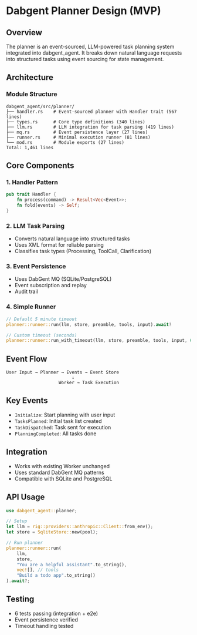 # Dabgent Planner Design (MVP)

## Overview

The planner is an event-sourced, LLM-powered task planning system integrated into dabgent_agent. It breaks down natural language requests into structured tasks using event sourcing for state management.

## Architecture

### Module Structure
```
dabgent_agent/src/planner/
├── handler.rs    # Event-sourced planner with Handler trait (567 lines)
├── types.rs      # Core type definitions (340 lines)  
├── llm.rs        # LLM integration for task parsing (419 lines)
├── mq.rs         # Event persistence layer (27 lines)
├── runner.rs     # Minimal execution runner (81 lines)
└── mod.rs        # Module exports (27 lines)
Total: 1,461 lines
```

## Core Components

### 1. Handler Pattern
```rust
pub trait Handler {
    fn process(command) -> Result<Vec<Event>>;
    fn fold(events) -> Self;
}
```

### 2. LLM Task Parsing
- Converts natural language into structured tasks
- Uses XML format for reliable parsing
- Classifies task types (Processing, ToolCall, Clarification)

### 3. Event Persistence
- Uses DabGent MQ (SQLite/PostgreSQL)
- Event subscription and replay
- Audit trail

### 4. Simple Runner
```rust
// Default 5 minute timeout
planner::runner::run(llm, store, preamble, tools, input).await?

// Custom timeout (seconds)
planner::runner::run_with_timeout(llm, store, preamble, tools, input, 60).await?
```

## Event Flow

```
User Input → Planner → Events → Event Store
                         ↓
                    Worker → Task Execution
```

## Key Events

- `Initialize`: Start planning with user input
- `TasksPlanned`: Initial task list created
- `TaskDispatched`: Task sent for execution
- `PlanningCompleted`: All tasks done

## Integration

- Works with existing Worker unchanged
- Uses standard DabGent MQ patterns
- Compatible with SQLite and PostgreSQL

## API Usage

```rust
use dabgent_agent::planner;

// Setup
let llm = rig::providers::anthropic::Client::from_env();
let store = SqliteStore::new(pool);

// Run planner
planner::runner::run(
    llm,
    store, 
    "You are a helpful assistant".to_string(),
    vec![], // tools
    "Build a todo app".to_string()
).await?;
```

## Testing

- 6 tests passing (integration + e2e)
- Event persistence verified
- Timeout handling tested
